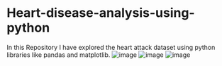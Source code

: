 # Heart-disease-analysis-using-python
In this Repository I have explored the heart attack dataset using python libraries like pandas and matplotlib.
![image](https://user-images.githubusercontent.com/77020331/211072405-92f7f12c-0072-4514-82e9-00cfbefec82c.png)
![image](https://user-images.githubusercontent.com/77020331/211072442-e71edd6c-9f9c-4a43-ae54-fa446c3f5e1a.png)
![image](https://user-images.githubusercontent.com/77020331/211072592-bf5e5081-2399-43aa-9ebd-d12e0151db8a.png)
